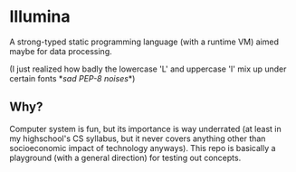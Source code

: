# Illumina
A strong-typed static programming language (with a runtime VM) aimed maybe for data processing.

(I just realized how badly the lowercase 'L' and uppercase 'I' mix up under certain fonts \**sad PEP-8 noises*\*)

## Why?
Computer system is fun, but its importance is way underrated (at least in my highschool's CS syllabus, but it never covers anything other than socioeconomic impact of technology anyways). This repo is basically a playground (with a general direction) for testing out concepts.
